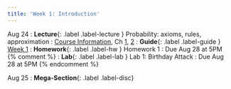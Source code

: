 ```yaml
---
title: 'Week 1: Introduction'
---
```


Aug 24
: **Lecture**{: .label .label-lecture } Probability: axioms, rules, approximation
    : [Course Information](course-info), Ch [1](http://prob140.org/textbook/content/Chapter_01/00_Fundamentals.html), [2](http://prob140.org/textbook/content/Chapter_02/00_Calculating_Chances.html)
: **Guide**{: .label .label-guide } [Week 1](/assets/guides/week01.pdf)
: **Homework**{: .label .label-hw } Homework 1
    : Due Aug 28 at 5PM
{% comment %}
: **Lab**{: .label .label-lab } Lab 1: Birthday Attack
    : Due Aug 28 at 5PM
{% endcomment %}

Aug 25
: **Mega-Section**{: .label .label-disc}


